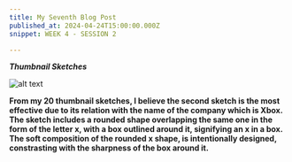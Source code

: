 ```yaml
---
title: My Seventh Blog Post
published_at: 2024-04-24T15:00:00.000Z
snippet: WEEK 4 - SESSION 2

---
```

_**Thumbnail Sketches**_

![alt text](/images/thumbnailsketches.jpg)

**From my 20 thumbnail sketches, I believe the second sketch is the most effective due to its relation with the name of the company which is Xbox. The sketch includes a rounded shape overlapping the same one in the form of the letter x, with a box outlined around it, signifying an x in a box. The soft composition of the rounded x shape, is intentionally designed, constrasting with the sharpness of the box around it.**

<!-- # This is h1

## This is h2

_underline_

**bold** -->
